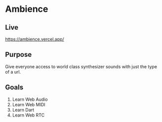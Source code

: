 # Ambience

## Live

https://ambience.vercel.app/

## Purpose

Give everyone access to world class synthesizer sounds with just the type of a url.

## Goals

1. Learn Web Audio
2. Learn Web MIDI
3. Learn Dart
4. Learn Web RTC
